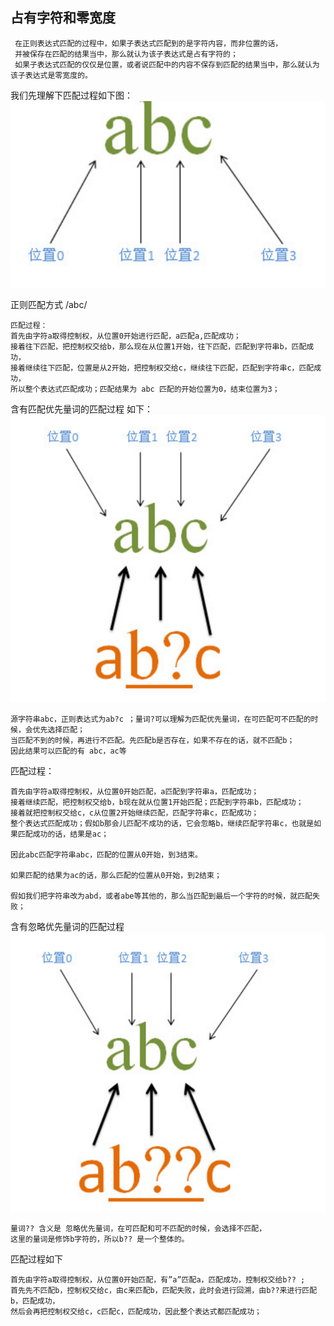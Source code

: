 ## 占有字符和零宽度

     在正则表达式匹配的过程中，如果子表达式匹配到的是字符内容，而非位置的话，
     并被保存在匹配的结果当中，那么就认为该子表达式是占有字符的；
     如果子表达式匹配的仅仅是位置，或者说匹配中的内容不保存到匹配的结果当中，那么就认为该子表达式是零宽度的。

我们先理解下匹配过程如下图：
![占有符和零宽度](./images/reg-1.png)


正则匹配方式 /abc/ 
```
匹配过程：
首先由字符a取得控制权，从位置0开始进行匹配，a匹配a,匹配成功；
接着往下匹配，把控制权交给b，那么现在从位置1开始，往下匹配，匹配到字符串b，匹配成功，
接着继续往下匹配，位置是从2开始，把控制权交给c，继续往下匹配，匹配到字符串c，匹配成功，
所以整个表达式匹配成功；匹配结果为 abc 匹配的开始位置为0，结束位置为3；
```

含有匹配优先量词的匹配过程
如下：
![占有符和零宽度](./images/reg-2.png)

```
源字符串abc，正则表达式为ab?c ；量词?可以理解为匹配优先量词，在可匹配可不匹配的时候，会优先选择匹配；
当匹配不到的时候，再进行不匹配。先匹配b是否存在，如果不存在的话，就不匹配b；
因此结果可以匹配的有 abc，ac等
```

匹配过程：
```
首先由字符a取得控制权，从位置0开始匹配，a匹配到字符串a，匹配成功；
接着继续匹配，把控制权交给b，b现在就从位置1开始匹配；匹配到字符串b，匹配成功；
接着就把控制权交给c，c从位置2开始继续匹配，匹配字符串c，匹配成功；
整个表达式匹配成功；假如b那会儿匹配不成功的话，它会忽略b，继续匹配字符串c，也就是如果匹配成功的话，结果是ac；

因此abc匹配字符串abc，匹配的位置从0开始，到3结束。

如果匹配的结果为ac的话，那么匹配的位置从0开始，到2结束；

假如我们把字符串改为abd，或者abe等其他的，那么当匹配到最后一个字符的时候，就匹配失败；
```

含有忽略优先量词的匹配过程
![占有符和零宽度](./images/reg-3.png)

```
量词?? 含义是 忽略优先量词，在可匹配和可不匹配的时候，会选择不匹配，
这里的量词是修饰b字符的，所以b?? 是一个整体的。
```

匹配过程如下
```
首先由字符a取得控制权，从位置0开始匹配，有”a”匹配a，匹配成功，控制权交给b?? ;
首先先不匹配b，控制权交给c，由c来匹配b，匹配失败，此时会进行回溯，由b??来进行匹配b，匹配成功，
然后会再把控制权交给c，c匹配c，匹配成功，因此整个表达式都匹配成功；
```